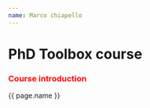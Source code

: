 ```yaml
---
name: Marco chiapello
---
```


<h1>PhD Toolbox course</h1>

<h3 style="color:red">Course introduction</h3>

{{ page.name }}

